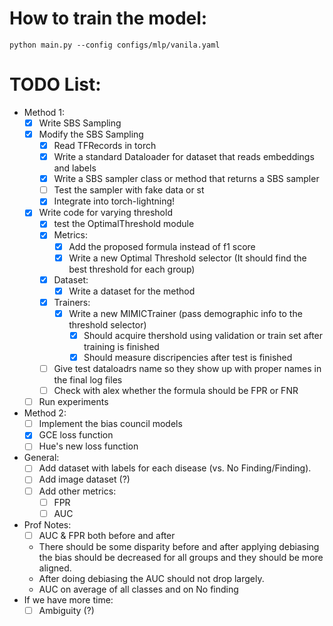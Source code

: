 # How to train the model:

```
python main.py --config configs/mlp/vanila.yaml
```
# TODO List:
- Method 1:
    - [x] Write SBS Sampling 
    - [x] Modify the SBS Sampling 
        - [x] Read TFRecords in torch
        - [x] Write a standard Dataloader for dataset that reads embeddings and labels
        - [x] Write a SBS sampler class or method that returns a SBS sampler
        - [ ] Test the sampler with fake data or st
        - [x] Integrate into torch-lightning! 
    - [x] Write code for varying threshold  
        - [x] test the OptimalThreshold module
        - [x] Metrics:
            - [x] Add the proposed formula instead of f1 score
            - [x] Write a new Optimal Threshold selector (It should find the best threshold for each group)
        - [x] Dataset:
            - [x] Write a dataset for the method
        - [x] Trainers:
            - [x] Write a new MIMICTrainer (pass demographic info to the threshold selector)
                - [x] Should acquire thershold using validation or train set after training is finished
                - [x] Should measure discripencies after test is finished
        - [ ] Give test dataloadrs name so they show up with proper names in the final log files
        - [ ] Check with alex whether the formula should be FPR or FNR
    - [ ] Run experiments
- Method 2:
    - [ ] Implement the bias council models  
    - [x] GCE loss function
    - [ ] Hue's new loss function 
- General:
    - [ ] Add dataset with labels for each disease (vs. No Finding/Finding). 
    - [ ] Add image dataset (?)  
    - [ ] Add other metrics:
        - [ ] FPR 
        - [ ] AUC 
- Prof Notes:
     - [ ] AUC & FPR both before and after 
     - There should be some disparity before and after applying debiasing the bias should be decreased for all groups and they should be more aligned. 
     - After doing debiasing the AUC should not drop largely. 
     - AUC on average of all classes and on No finding
- If we have more time:
    - [ ] Ambiguity (?)